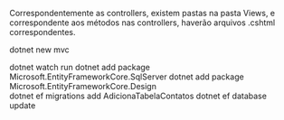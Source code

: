 Correspondentemente as controllers, existem pastas na pasta Views, e correspondente aos métodos nas controllers, haverão arquivos .cshtml correspondentes.

dotnet new mvc

 dotnet watch run
  dotnet add package Microsoft.EntityFrameworkCore.SqlServer
   dotnet add package Microsoft.EntityFrameworkCore.Design   
   dotnet ef migrations add AdicionaTabelaContatos
    dotnet ef database update